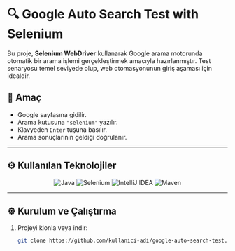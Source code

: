 # 🔍 Google Auto Search Test with Selenium

Bu proje, **Selenium WebDriver** kullanarak Google arama motorunda otomatik bir arama işlemi gerçekleştirmek amacıyla hazırlanmıştır. Test senaryosu temel seviyede olup, web otomasyonunun giriş aşaması için idealdir.

## 🚀 Amaç
- Google sayfasına gidilir.
- Arama kutusuna `"selenium"` yazılır.
- Klavyeden `Enter` tuşuna basılır.
- Arama sonuçlarının geldiği doğrulanır.
---
## ⚙️ Kullanılan Teknolojiler

<p align="center">
  <img src="https://img.shields.io/badge/Java-ED8B00?style=for-the-badge&logo=java&logoColor=white" alt="Java" />
  <img src="https://img.shields.io/badge/Selenium-43B02A?style=for-the-badge&logo=selenium&logoColor=white" alt="Selenium" />
  <img src="https://img.shields.io/badge/IntelliJ%20IDEA-000000?style=for-the-badge&logo=intellij-idea&logoColor=white" alt="IntelliJ IDEA" />
  <img src="https://img.shields.io/badge/Maven-C71A36?style=for-the-badge&logo=apachemaven&logoColor=white" alt="Maven" />
</p>


---

## ⚙️ Kurulum ve Çalıştırma
1. Projeyi klonla veya indir:
   ```bash
   git clone https://github.com/kullanici-adi/google-auto-search-test.git
